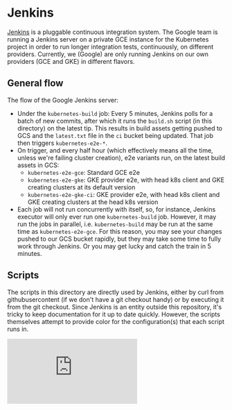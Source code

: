# Jenkins

[Jenkins](http://jenkins-ci.org/) is a pluggable continuous
integration system. The Google team is running a Jenkins server on a
private GCE instance for the Kubernetes project in order to run longer
integration tests, continuously, on different providers. Currently, we
(Google) are only running Jenkins on our own providers (GCE and GKE)
in different flavors.

## General flow
The flow of the Google Jenkins server:
* Under the `kubernetes-build` job: Every 5 minutes, Jenkins polls for a batch of new commits, after which it runs the `build.sh` script (in this directory) on the latest tip. This results in build assets getting pushed to GCS and the `latest.txt` file in the `ci` bucket being updated. That job then triggers `kubernetes-e2e-*`.
* On trigger, and every half hour (which effectively means all the time, unless we're failing cluster creation), e2e variants run, on the latest build assets in GCS:
  * `kubernetes-e2e-gce`: Standard GCE e2e
  * `kubernetes-e2e-gke`: GKE provider e2e, with head k8s client and GKE creating clusters at its default version
  * `kubernetes-e2e-gke-ci`: GKE provider e2e, with head k8s client and GKE creating clusters at the head k8s version
* Each job will not run concurrently with itself, so, for instance,
  Jenkins executor will only ever run one `kubernetes-build`
  job. However, it may run the jobs in parallel,
  i.e. `kubernetes-build` may be run at the same time as
  `kubernetes-e2e-gce`. For this reason, you may see your changes
  pushed to our GCS bucket rapidly, but they may take some time to
  fully work through Jenkins. Or you may get lucky and catch the
  train in 5 minutes.

## Scripts

The scripts in this directory are directly used by Jenkins, either by
curl from githubusercontent (if we don't have a git checkout handy) or
by executing it from the git checkout. Since Jenkins is an entity
outside this repository, it's tricky to keep documentation for it up
to date quickly. However, the scripts themselves attempt to provide
color for the configuration(s) that each script runs in.


[![Analytics](https://kubernetes-site.appspot.com/UA-36037335-10/GitHub/hack/jenkins/README.md?pixel)]()
